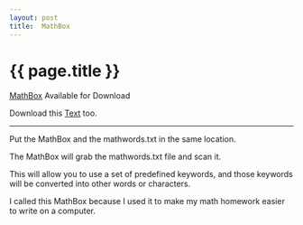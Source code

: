 ```yaml
---
layout: post
title:  MathBox
---
```


{{ page.title }}
================

[MathBox][] Available for Download

Download this [Text][] too.

---

Put the MathBox and the mathwords.txt in the same location. 

The MathBox will grab the mathwords.txt file and scan it.

This will allow you to use a set of predefined keywords, and those keywords will be converted into other words or characters. 

I called this MathBox because I used it to make my math homework easier to write on a computer.


[MathBox]: http://misterdustinface.github.io/applets/MathBox.jar
[Text]: https://raw.github.com/misterdustinface/MathBox/master/src/mathwords.txt
